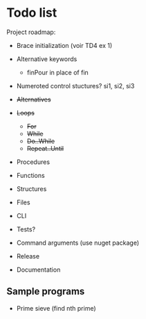 # Todo list

Project roadmap:

- Brace initialization (voir TD4 ex 1)
- Alternative keywords
    - finPour in place of fin
- Numeroted control stuctures? si1, si2, si3

- ~~Alternatives~~
- ~~Loops~~
    - ~~For~~
    - ~~While~~
    - ~~Do..While~~
    - ~~Repeat..Until~~
- Procedures
- Functions
- Structures
- Files
- CLI
- Tests?
- Command arguments (use nuget package)
- Release
- Documentation

## Sample programs

- Prime sieve (find nth prime)
